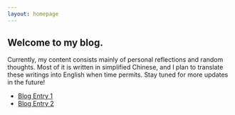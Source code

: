 ```yaml
---
layout: homepage
---
```


## Welcome to my blog.

Currently, my content consists mainly of personal reflections and random thoughts. Most of it is written in simplified Chinese, and I plan to translate these writings into English when time permits. Stay tuned for more updates in the future!


- [Blog Entry 1](./blog/blog_entry1.md)
- [Blog Entry 2](./blog/blog_entry2.md)

